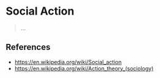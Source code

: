 # Social Action

> …

## References

- https://en.wikipedia.org/wiki/Social_action
- https://en.wikipedia.org/wiki/Action_theory_(sociology)